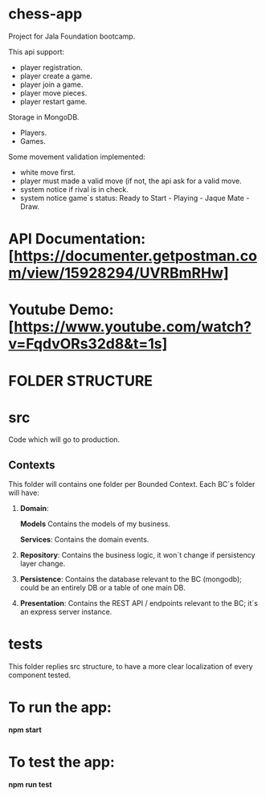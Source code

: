 # chess-app

Project for Jala Foundation bootcamp.

This api support:
- player registration.
- player create a game.
- player join a game.
- player move pieces.
- player restart game.

Storage in MongoDB.
- Players.
- Games.

Some movement validation implemented:
- white move first.
- player must made a valid move (if not, the api ask for a valid move.
- system notice if rival is in check.
- system notice game´s status: Ready to Start - Playing - Jaque Mate - Draw.

# API Documentation: [https://documenter.getpostman.com/view/15928294/UVRBmRHw]
# Youtube Demo: [https://www.youtube.com/watch?v=FqdvORs32d8&t=1s]

# FOLDER STRUCTURE

# src

Code which will go to production.

## Contexts

This folder will contains one folder per Bounded Context.
Each BC´s folder will have:

1.  **Domain**:

    **Models**
    Contains the models of my business.

    **Services**:
    Contains the domain events.

2.  **Repository**:
    Contains the business logic, it won´t change if persistency layer change.

3.  **Persistence**:
    Contains the database relevant to the BC (mongodb); could be an entirely DB or a table of one main DB.

4.  **Presentation**:
    Contains the REST API / endpoints relevant to the BC; it´s an express server instance.

# tests

This folder replies src structure, to have a more clear localization of every component tested.

# To run the app:

**npm start**

# To test the app:

**npm run test**
